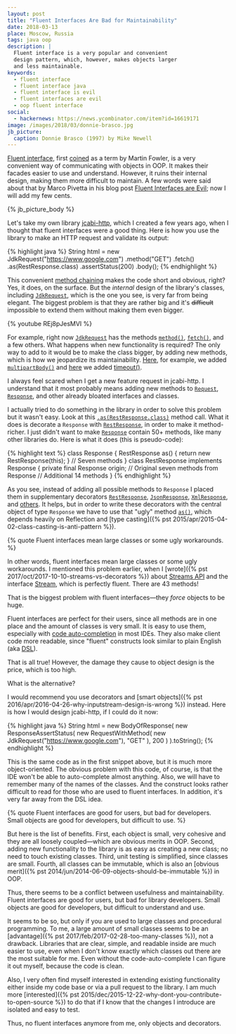 ```yaml
---
layout: post
title: "Fluent Interfaces Are Bad for Maintainability"
date: 2018-03-13
place: Moscow, Russia
tags: java oop
description: |
  Fluent interface is a very popular and convenient
  design pattern, which, however, makes objects larger
  and less maintainable.
keywords:
  - fluent interface
  - fluent interface java
  - fluent interface is evil
  - fluent interfaces are evil
  - oop fluent interface
social:
  - hackernews: https://news.ycombinator.com/item?id=16619171
image: /images/2018/03/donnie-brasco.jpg
jb_picture:
  caption: Donnie Brasco (1997) by Mike Newell
---
```


[Fluent interface](https://en.wikipedia.org/wiki/Fluent_interface),
first [coined](https://martinfowler.com/bliki/FluentInterface.html)
as a term by Martin Fowler, is a very convenient way of communicating
with objects in OOP. It makes their facades easier to use and understand.
However, it ruins their internal design, making them more difficult
to maintain. A few words were said about that by Marco Pivetta
in his blog post [Fluent Interfaces are Evil](https://ocramius.github.io/blog/fluent-interfaces-are-evil/);
now I will add my few cents.

<!--more-->

{% jb_picture_body %}

Let's take my own library [jcabi-http](http://http.jcabi.com/),
which I created a few years ago,
when I thought that fluent interfaces were a good thing. Here is how you
use the library to make an HTTP request and validate its output:

{% highlight java %}
String html = new JdkRequest("https://www.google.com")
  .method("GET")
  .fetch()
  .as(RestResponse.class)
  .assertStatus(200)
  .body();
{% endhighlight %}

This convenient [method chaining](https://en.wikipedia.org/wiki/Method_chaining)
makes the code short and obvious, right?
Yes, it does, on the surface. But the _internal_ design of the library's
classes, including [`JdkRequest`](http://static.javadoc.io/com.jcabi/jcabi-http/1.17.2/com/jcabi/http/request/JdkRequest.html),
which is the one you see,
is very far from being elegant. The biggest problem is that
they are rather big and it's <del>difficult</del> impossible
to extend them without making them even bigger.

{% youtube REj8pJesMVI %}

For example, right now [`JdkRequest`](http://static.javadoc.io/com.jcabi/jcabi-http/1.17.2/com/jcabi/http/request/JdkRequest.html)
has the methods
[`method()`](http://static.javadoc.io/com.jcabi/jcabi-http/1.17.2/com/jcabi/http/Request.html#method%28java.lang.String%29),
[`fetch()`](http://static.javadoc.io/com.jcabi/jcabi-http/1.17.2/com/jcabi/http/Request.html#fetch%28%29),
and a few others. What happens when new functionality is required?
The only way to add to it would be to make the class bigger, by adding new methods,
which is how we jeopardize its maintainability.
[Here](https://github.com/jcabi/jcabi-http/pull/142/files),
for example, we added
[`multipartBody()`](http://static.javadoc.io/com.jcabi/jcabi-http/1.17.2/com/jcabi/http/Request.html#multipartBody%28%29)
and [here](https://github.com/jcabi/jcabi-http/pull/99/files) we added
[timeout()](http://static.javadoc.io/com.jcabi/jcabi-http/1.17.2/com/jcabi/http/Request.html#timeout%28int,%20int%29).

I always feel scared when I get a new feature request in jcabi-http.
I understand that it most probably means adding new methods to
[`Request`](http://static.javadoc.io/com.jcabi/jcabi-http/1.17.2/com/jcabi/http/Request.html),
[`Response`](http://static.javadoc.io/com.jcabi/jcabi-http/1.17.2/com/jcabi/http/Response.html),
and other already bloated interfaces and classes.

I actually tried to do something in the library in order to solve this problem
but it wasn't easy. Look at this
[`.as(RestResponse.class)`](http://static.javadoc.io/com.jcabi/jcabi-http/1.17.2/com/jcabi/http/Response.html#as%28java.lang.Class%29)
method call. What it does is decorate a `Response` with
[`RestResponse`](http://static.javadoc.io/com.jcabi/jcabi-http/1.17.2/com/jcabi/http/response/RestResponse.html),
in order to make it method-richer. I just didn't want to make
[`Response`](http://static.javadoc.io/com.jcabi/jcabi-http/1.17.2/com/jcabi/http/Response.html)
contain 50+ methods, like many other libraries do. Here is what it
does (this is pseudo-code):

{% highlight text %}
class Response {
  RestResponse as() {
    return new RestResponse(this);
  }
  // Seven methods
}
class RestResponse implements Response {
  private final Response origin;
  // Original seven methods from Response
  // Additional 14 methods
}
{% endhighlight %}

As you see, instead of adding all possible methods to `Response` I
placed them in supplementary decorators
[`RestResponse`](http://static.javadoc.io/com.jcabi/jcabi-http/1.17.2/com/jcabi/http/response/RestResponse.html),
[`JsonResponse`](http://static.javadoc.io/com.jcabi/jcabi-http/1.17.2/com/jcabi/http/response/JsonResponse.html),
[`XmlResponse`](http://static.javadoc.io/com.jcabi/jcabi-http/1.17.2/com/jcabi/http/response/JsonResponse.html),
and
[others](http://static.javadoc.io/com.jcabi/jcabi-http/1.17.2/com/jcabi/http/response/package-frame.html).
It helps, but in order to write these decorators with the central
object of type `Response` we have to use that "ugly" method
[`as()`](http://static.javadoc.io/com.jcabi/jcabi-http/1.17.2/com/jcabi/http/Response.html#as%28java.lang.Class%29),
which depends heavily on Reflection and
[type casting]({% pst 2015/apr/2015-04-02-class-casting-is-anti-pattern %}).

{% quote Fluent interfaces mean large classes or some ugly workarounds. %}

In other words, fluent interfaces mean large classes or some ugly workarounds.
I mentioned this problem earlier, when I [wrote]({% pst 2017/oct/2017-10-10-streams-vs-decorators %}) about
[Streams API](http://www.oracle.com/technetwork/articles/java/ma14-java-se-8-streams-2177646.html)
and the interface
[Stream](https://docs.oracle.com/javase/8/docs/api/java/util/stream/Stream.html),
which is perfectly fluent. There are 43 methods!

That is the biggest problem with fluent interfaces&mdash;they _force_ objects to be huge.

Fluent interfaces are perfect for their users, since all methods
are in one place and the amount of classes is very small.
It is easy to use them, especially with
[code auto-completion](https://www.jetbrains.com/help/idea/auto-completing-code.html)
in most IDEs. They also make client code more readable, since "fluent" constructs
look similar to plain English (aka [DSL](https://en.wikipedia.org/wiki/Domain-specific_language)).

That is all true! However, the damage they cause to object design
is the price, which is too high.

What is the alternative?

I would recommend you use decorators and
[smart objects]({% pst 2016/apr/2016-04-26-why-inputstream-design-is-wrong %})
instead. Here is how I would design jcabi-http, if I could do it now:

{% highlight java %}
String html = new BodyOfResponse(
  new ResponseAssertStatus(
    new RequestWithMethod(
      new JdkRequest("https://www.google.com"),
      "GET"
    ),
    200
  )
).toString();
{% endhighlight %}

This is the same code as in the first snippet above, but it is much
more object-oriented. The obvious problem with this code, of course, is that
the IDE won't be able to auto-complete almost anything. Also, we will
have to remember many of the names of the classes. And the construct looks
rather difficult to read for those who are used to fluent interfaces. In addition,
it's very far away from the DSL idea.

{% quote Fluent interfaces are good for users, but bad for developers. Small objects are good for developers, but difficult to use. %}

But here is the list of benefits. First, each object is small, very cohesive and
they are all loosely coupled&mdash;which are obvious merits in OOP. Second,
adding new functionality to the library is as easy as creating a new class;
no need to touch existing classes. Third, unit testing is simplified,
since classes are small. Fourth, all classes can be immutable, which is also
an [obvious merit]({% pst 2014/jun/2014-06-09-objects-should-be-immutable %}) in OOP.

Thus, there seems to be a conflict between usefulness and maintainability.
Fluent interfaces are good for users, but bad for library developers. Small
objects are good for developers, but difficult to understand and use.

It seems to be so, but only if you are used to large classes and procedural
programming. To me, a large amount of small classes seems to be an
[advantage]({% pst 2017/feb/2017-02-28-too-many-classes %}),
not a drawback. Libraries that are clear, simple, and readable inside
are much easier to use, even when I don't know exactly which classes out there
are the most suitable for me. Even without the code-auto-complete I can figure
it out myself, because the code is clean.

Also, I very often find myself interested in extending existing functionality
either inside my code base or via a pull request to the library. I am much more
[interested]({% pst 2015/dec/2015-12-22-why-dont-you-contribute-to-open-source %})
to do that if I know that the changes I introduce
are isolated and easy to test.

Thus, no fluent interfaces anymore from me, only objects and decorators.

